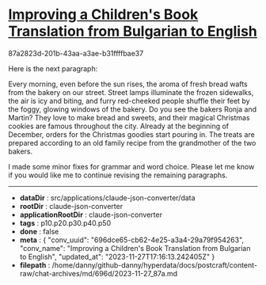 # [Improving a Children's Book Translation from Bulgarian to English](https://claude.ai/chat/696dce65-cb62-4e25-a3a4-29a79f954263)

87a2823d-201b-43aa-a3ae-b31ffffbae37

Here is the next paragraph:

Every morning, even before the sun rises, the aroma of fresh bread wafts from the bakery on our street. Street lamps illuminate the frozen sidewalks, the air is icy and biting, and furry red-cheeked people shuffle their feet by the foggy, glowing windows of the bakery. Do you see the bakers Ronja and Martin? They love to make bread and sweets, and their magical Christmas cookies are famous throughout the city. Already at the beginning of December, orders for the Christmas goodies start pouring in. The treats are prepared according to an old family recipe from the grandmother of the two bakers.  

I made some minor fixes for grammar and word choice. Please let me know if you would like me to continue revising the remaining paragraphs.

---

* **dataDir** : src/applications/claude-json-converter/data
* **rootDir** : claude-json-converter
* **applicationRootDir** : claude-json-converter
* **tags** : p10.p20.p30.p40.p50
* **done** : false
* **meta** : {
  "conv_uuid": "696dce65-cb62-4e25-a3a4-29a79f954263",
  "conv_name": "Improving a Children's Book Translation from Bulgarian to English",
  "updated_at": "2023-11-27T17:16:13.242405Z"
}
* **filepath** : /home/danny/github-danny/hyperdata/docs/postcraft/content-raw/chat-archives/md/696d/2023-11-27_87a.md